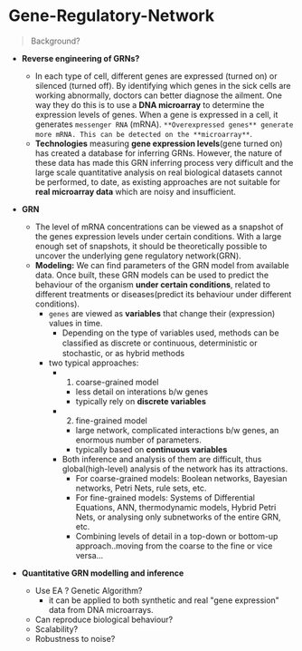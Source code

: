 # Gene-Regulatory-Network

> Background?
 - __Reverse engineering of GRNs?__ 
   - In each type of cell, different genes are expressed (turned on) or silenced (turned off). By identifying which genes in the sick cells are working abnormally, doctors can better diagnose the ailment. One way they do this is to use a **DNA microarray** to determine the expression levels of genes. When a gene is expressed in a cell, it generates `messenger RNA` (mRNA). `**Overexpressed genes** generate more mRNA. This can be detected on the **microarray**`.
   - **Technologies** measuring **gene expression levels**(gene turned on) has created a database for inferring GRNs. However, the nature of these data has made this GRN inferring process very difficult and the large scale quantitative analysis on real biological datasets cannot be performed, to date, as existing approaches are not suitable for **real microarray data** which are noisy and insufficient.

 - __GRN__
   - The level of mRNA concentrations can be viewed as a snapshot of the genes expression levels under certain conditions. With a large enough set of snapshots, it should be theoretically possible to uncover the underlying gene regulatory network(GRN). 
   - **Modeling:** We can find parameters of the GRN model from available data. Once built, these GRN models can be used to predict the behaviour of the organism **under certain conditions**, related to different treatments or diseases(predict its behaviour under different conditions).
     - `genes` are viewed as **variables** that change their (expression) values in time.
       - Depending on the type of variables used, methods can be classiﬁed as discrete or continuous, deterministic or stochastic, or as hybrid methods
     - two typical approaches:
       - 1) coarse-grained model
         - less detail on interations b/w genes
         - typically rely on **discrete variables**
       - 2) fine-grained model
         - large network, complicated interactions b/w genes, an enormous number of parameters. 
         - typically based on **continuous variables**
       - Both inference and analysis of them are difficult, thus global(high-level) analysis of the network has its attractions.
         - For coarse-grained models: Boolean networks, Bayesian networks, Petri Nets, rule sets, etc.
         - For fine-grained models: Systems of Differential Equations, ANN, thermodynamic models, Hybrid Petri Nets, or analysing only subnetworks of the entire GRN, etc.
         - Combining levels of detail in a top-down or bottom-up approach..moving from the coarse to the fine or vice versa...




 - __Quantitative GRN modelling and inference__ 
   - Use EA ? Genetic Algorithm?
     -  it can be applied to both synthetic and real "gene expression" data from DNA microarrays. 
   - Can reproduce biological behaviour?
   - Scalability?
   - Robustness to noise? 
  





















































